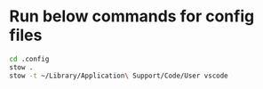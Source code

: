 # Run below commands for config files

```zsh
cd .config
stow .
stow -t ~/Library/Application\ Support/Code/User vscode
```
